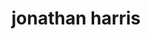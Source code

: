 ---
title: "jonathan harris"
id: tag.id
permalink: "/tags/jonathan%20harris"
videos: [53,447,1216,1262]
---